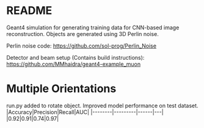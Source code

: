 # README
Geant4 simulation for generating training data for CNN-based image reconstruction.
Objects are generated using 3D Perlin noise.

Perlin noise code: https://github.com/sol-prog/Perlin_Noise

Detector and beam setup (Contains build instructions): https://github.com/MMhaidra/geant4-example_muon

# Multiple Orientations
run.py added to rotate object.
Improved model performance on test dataset.
|Accuracy|Precision|Recall|AUC|
|--------|---------|------|---|
|0.92|0.91|0.74|0.97|
